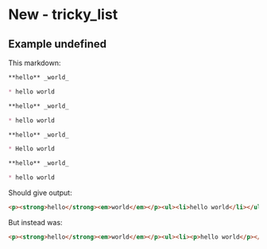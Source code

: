 # New - tricky_list

## Example undefined

This markdown:

````````````markdown
**hello** _world_

* hello world

**hello** _world_

* hello world

**hello** _world_

* Hello world

**hello** _world_

* hello world

````````````

Should give output:

````````````html
<p><strong>hello</strong><em>world</em></p><ul><li>hello world</li></ul><p><strong>hello</strong><em>world</em></p><ul><li>hello world</li></ul><p><strong>hello</strong><em>world</em></p><ul><li>Hello world</li></ul><p><strong>hello</strong><em>world</em></p><ul><li>hello world</li></ul>
````````````

But instead was:

````````````html
<p><strong>hello</strong><em>world</em></p><ul><li><p>hello world</p></li></ul><p><strong>hello</strong><em>world</em></p><ul><li><p>hello world</p></li></ul><p><strong>hello</strong><em>world</em></p><ul><li><p>Hello world</p></li></ul><p><strong>hello</strong><em>world</em></p><ul><li><p>hello world</p></li></ul>
````````````
